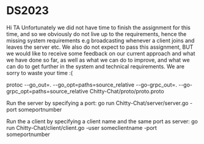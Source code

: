 # DS2023


Hi TA
Unfortunately we did not have time to finish the assignment for this time, and so we obviously do not live up to the requirements, hence the missing system requirements e.g broadcasting whenever a client joins and leaves the server etc. 
We also do not expect to pass this assignment, BUT we would like to receive some feedback on our current approach and what we have done so far, as well as what we can do to improve, and what we can do to get further in the system and technical requirements.
 We are sorry to waste your time :( 

protoc --go_out=. --go_opt=paths=source_relative --go-grpc_out=. --go-grpc_opt=paths=source_relative Chitty-Chat/proto/proto.proto


Run the server by specifying a port: 
go run Chitty-Chat/server/server.go -port someportnumber


Run the a client by specifying a client name and the same port as server:
go run Chitty-Chat/client/client.go -user someclientname -port someportnumber
